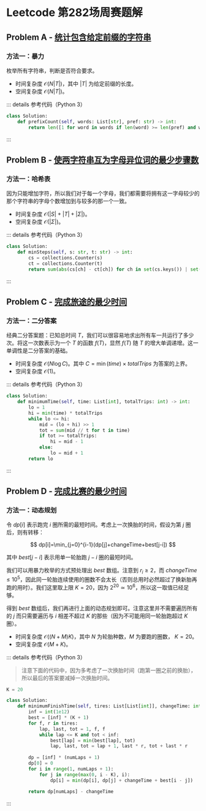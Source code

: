 # Leetcode 第282场周赛题解

## Problem A - [统计包含给定前缀的字符串](https://leetcode-cn.com/problems/counting-words-with-a-given-prefix/)

### 方法一：暴力

枚举所有字符串，判断是否符合要求。

- 时间复杂度 $\mathcal{O}(N|T|)$，其中 $|T|$ 为给定前缀的长度。
- 空间复杂度 $\mathcal{O}(N|T|)$。

::: details 参考代码（Python 3）

```python
class Solution:
    def prefixCount(self, words: List[str], pref: str) -> int:
        return len([1 for word in words if len(word) >= len(pref) and word[:len(pref)] == pref])
```

:::

## Problem B - [使两字符串互为字母异位词的最少步骤数](https://leetcode-cn.com/problems/minimum-number-of-steps-to-make-two-strings-anagram-ii/)

### 方法一：哈希表

因为只能增加字符，所以我们对于每一个字母，我们都需要将拥有这一字母较少的那个字符串的字母个数增加到与较多的那一个一致。

- 时间复杂度 $\mathcal{O}(|S|+|T|+|\Sigma|)$。
- 空间复杂度 $\mathcal{O}(|\Sigma|)$。

::: details 参考代码（Python 3）

```python
class Solution:
    def minSteps(self, s: str, t: str) -> int:
        cs = collections.Counter(s)
        ct = collections.Counter(t)
        return sum(abs(cs[ch] - ct[ch]) for ch in set(cs.keys()) | set(ct.keys()))
```

:::

## Problem C - [完成旅途的最少时间](https://leetcode-cn.com/problems/minimum-time-to-complete-trips/)

### 方法一：二分答案

经典二分答案题：已知总时间 $T$，我们可以很容易地求出所有车一共运行了多少次。将这一次数表示为一个 $T$ 的函数 $f(T)$，显然 $f(T)$ 随 $T$ 的增大单调递增。这一单调性是二分答案的基础。

- 时间复杂度 $\mathcal{O}(N\log C)$。其中 $C = \min(time)\times totalTrips$ 为答案的上界。
- 空间复杂度 $\mathcal{O}(1)$。

::: details 参考代码（Python 3）

```python
class Solution:
    def minimumTime(self, time: List[int], totalTrips: int) -> int:
        lo = 1
        hi = min(time) * totalTrips
        while lo <= hi:
            mid = (lo + hi) >> 1
            tot = sum(mid // t for t in time)
            if tot >= totalTrips:
                hi = mid - 1
            else:
                lo = mid + 1
        return lo
```

:::

## Problem D - [完成比赛的最少时间](https://leetcode-cn.com/problems/minimum-time-to-finish-the-race/)

### 方法一：动态规划

令 $dp[i]$ 表示跑完 $i$ 圈所需的最短时间。考虑上一次换胎的时间，假设为第 $j$ 圈后，则有转移：

$$
dp[i]=\min_{j=0}^{i-1}(dp[j]+changeTime+best[j-i])
$$

其中 $best[j-i]$ 表示用单一轮胎跑 $j-i$ 圈的最短时间。

我们可以用暴力枚举的方式预处理出 $best$ 数组。注意到 $r_i\ge2$，而 $changeTime\le10^5$，因此同一轮胎连续使用的圈数不会太长（否则总用时必然超过了换新胎再跑的用时）。我们这里取上限 $K=20$，因为 $2^{20}\simeq10^6$，所以这一取值已经足够。

得到 $best$ 数组后，我们再进行上面的动态规划即可。注意这里并不需要遍历所有的 $j$ 而只需要遍历与 $i$ 相差不超过 $K$ 的那些（因为不可能用同一轮胎跑超过 $K$ 圈）。

- 时间复杂度 $\mathcal{O}((N+M)K)$，其中 $N$ 为轮胎种数，$M$ 为要跑的圈数， $K=20$。
- 空间复杂度 $\mathcal{O}(M+K)$。

::: details 参考代码（Python 3）

> 注意下面的代码中，因为多考虑了一次换胎时间（跑第一圈之前的换胎），所以最后的答案要减掉一次换胎时间。

```python
K = 20

class Solution:
    def minimumFinishTime(self, tires: List[List[int]], changeTime: int, numLaps: int) -> int:
        inf = int(1e12)
        best = [inf] * (K + 1)
        for f, r in tires:
            lap, last, tot = 1, f, f
            while lap <= K and tot < inf:
                best[lap] = min(best[lap], tot)
                lap, last, tot = lap + 1, last * r, tot + last * r
            
        dp = [inf] * (numLaps + 1)
        dp[0] = 0
        for i in range(1, numLaps + 1):
            for j in range(max(0, i - K), i):
                dp[i] = min(dp[i], dp[j] + changeTime + best[i - j])
                
        return dp[numLaps] - changeTime
```

:::

<Utterances />
